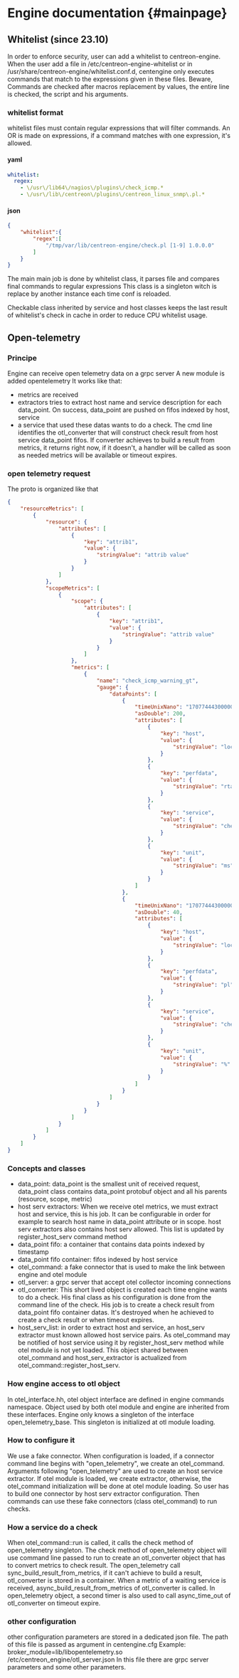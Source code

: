 # Engine documentation {#mainpage}

## Whitelist (since 23.10)

In order to enforce security, user can add a whitelist to centreon-engine.
When the user add a file in /etc/centreon-engine-whitelist or in /usr/share/centreon-engine/whitelist.conf.d, centengine only executes commands that match to the expressions given in these files.
Beware, Commands are checked after macros replacement by values, the entire line is checked, the script and his arguments.

### whitelist format
whitelist files must contain regular expressions that will filter commands. An OR is made on expressions, if a command matches with one expression, it's allowed.
#### yaml
```yaml
whitelist:
  regex:
    - \/usr\/lib64\/nagios\/plugins\/check_icmp.*
    - \/usr\/lib\/centreon\/plugins\/centreon_linux_snmp\.pl.*
```
#### json
```json
{
    "whitelist":{
        "regex":[
            "/tmp/var/lib/centreon-engine/check.pl [1-9] 1.0.0.0"
        ]
    }
}
```

The main main job is done by whitelist class, it parses file and compares final commands to regular expressions
This class is a singleton witch is replace by another instance each time conf is reloaded.

Checkable class inherited by service and host classes keeps the last result of whitelist's check in cache in order to reduce CPU whitelist usage.


## Open-telemetry
### Principe
Engine can receive open telemetry data on a grpc server
A new module is added opentelemetry
It works like that:
* metrics are received
* extractors tries to extract host name and service description for each data_point. On success, data_point are pushed on fifos indexed by host, service
* a service that used these datas wants to do a check. The cmd line identifies the otl_converter that will construct check result from host service data_point fifos. If converter achieves to build a result from metrics, it returns right now, if it doesn't, a handler will be called as soon as needed metrics will be available or timeout expires.

### open telemetry request
The proto is organized like that
```json
{
    "resourceMetrics": [
        {
            "resource": {
                "attributes": [
                    {
                        "key": "attrib1",
                        "value": {
                            "stringValue": "attrib value"
                        }
                    }
                ]
            },
            "scopeMetrics": [
                {
                    "scope": {
                        "attributes": [
                            {
                                "key": "attrib1",
                                "value": {
                                    "stringValue": "attrib value"
                                }
                            }
                        ]
                    },
                    "metrics": [
                        {
                            "name": "check_icmp_warning_gt",
                            "gauge": {
                                "dataPoints": [
                                    {
                                        "timeUnixNano": "1707744430000000000",
                                        "asDouble": 200,
                                        "attributes": [
                                            {
                                                "key": "host",
                                                "value": {
                                                    "stringValue": "localhost"
                                                }
                                            },
                                            {
                                                "key": "perfdata",
                                                "value": {
                                                    "stringValue": "rta"
                                                }
                                            },
                                            {
                                                "key": "service",
                                                "value": {
                                                    "stringValue": "check_icmp"
                                                }
                                            },
                                            {
                                                "key": "unit",
                                                "value": {
                                                    "stringValue": "ms"
                                                }
                                            }
                                        ]
                                    },
                                    {
                                        "timeUnixNano": "1707744430000000000",
                                        "asDouble": 40,
                                        "attributes": [
                                            {
                                                "key": "host",
                                                "value": {
                                                    "stringValue": "localhost"
                                                }
                                            },
                                            {
                                                "key": "perfdata",
                                                "value": {
                                                    "stringValue": "pl"
                                                }
                                            },
                                            {
                                                "key": "service",
                                                "value": {
                                                    "stringValue": "check_icmp"
                                                }
                                            },
                                            {
                                                "key": "unit",
                                                "value": {
                                                    "stringValue": "%"
                                                }
                                            }
                                        ]
                                    }
                                ]
                            }
                        }
                    ]
                }
            ]
        }
    ]
}

```

### Concepts and classes
* data_point: data_point is the smallest unit of received request, data_point class contains data_point protobuf object and all his parents (resource, scope, metric)
* host serv extractors: When we receive otel metrics, we must extract host and service, this is his job. It can be configurable in order for example to search host name in data_point attribute or in scope. host serv extractors also contains host serv allowed. This list is updated by register_host_serv command method
* data_point fifo: a container that contains data points indexed by timestamp
* data_point fifo container: fifos indexed by host service
* otel_command: a fake connector that is used to make the link between engine and otel module
* otl_server: a grpc server that accept otel collector incoming connections
* otl_converter: This short lived object is created each time engine wants to do a check. His final class as his configuration is done from the command line of the check. His job is to create a check result from data_point fifo container datas. It's destroyed when he achieved to create a check result or when timeout expires.
* host_serv_list: in order to extract host and service, an host_serv extractor must known allowed host service pairs. As otel_command may be notified of host service using it by register_host_serv method while otel module is not yet loaded. This object shared between otel_command and host_serv_extractor is actualized from otel_command::register_host_serv.

### How engine access to otl object
In otel_interface.hh, otel object interface are defined in engine commands namespace.
Object used by both otel module and engine are inherited from these interfaces.
Engine only knows a singleton of the interface open_telemetry_base. This singleton is initialized at otl module loading.

### How to configure it
We use a fake connector. When configuration is loaded, if a connector command line begins with "open_telemetry", we create an otel_command. Arguments following "open_telemetry" are used to create an host service extractor. If otel module is loaded, we create extractor, otherwise, the otel_command initialization will be done at otel module loading.
So user has to build one connector by host serv extractor configuration.
Then commands can use these fake connectors (class otel_command) to run checks.

### How a service do a check
When otel_command::run is called, it calls the check method of open_telemetry singleton.
The check method of open_telemetry object will use command line passed to run to create an otl_converter object that has to convert metrics to check result.
The open_telemetry call sync_build_result_from_metrics, if it can't achieve to build a result, otl_converter is stored in a container.
When a metric of a waiting service is received, async_build_result_from_metrics of otl_converter is called.
In open_telemetry object, a second timer is also used to call async_time_out of otl_converter on timeout expire.

### other configuration
other configuration parameters are stored in a dedicated json file. The path of this file is passed as argument in centengine.cfg
Example: broker_module=lib/libopentelemetry.so /etc/centreon_engine/otl_server.json
In this file there are grpc server parameters and some other parameters.

